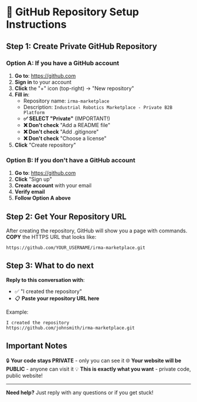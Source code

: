 # 🚀 GitHub Repository Setup Instructions

## Step 1: Create Private GitHub Repository

### Option A: If you have a GitHub account
1. **Go to**: https://github.com
2. **Sign in** to your account
3. **Click** the "+" icon (top-right) → "New repository"
4. **Fill in**:
   - Repository name: `irma-marketplace`
   - Description: `Industrial Robotics Marketplace - Private B2B Platform`
   - **✅ SELECT "Private"** (IMPORTANT!)
   - **❌ Don't check** "Add a README file"
   - **❌ Don't check** "Add .gitignore"
   - **❌ Don't check** "Choose a license"
5. **Click** "Create repository"

### Option B: If you don't have a GitHub account
1. **Go to**: https://github.com
2. **Click** "Sign up"
3. **Create account** with your email
4. **Verify email** 
5. **Follow Option A above**

## Step 2: Get Your Repository URL

After creating the repository, GitHub will show you a page with commands. 
**COPY** the HTTPS URL that looks like:
```
https://github.com/YOUR_USERNAME/irma-marketplace.git
```

## Step 3: What to do next

**Reply to this conversation with**:
- ✅ "I created the repository"
- 📋 **Paste your repository URL here**

Example:
```
I created the repository
https://github.com/johnsmith/irma-marketplace.git
```

## Important Notes

🔒 **Your code stays PRIVATE** - only you can see it
🌐 **Your website will be PUBLIC** - anyone can visit it
💡 **This is exactly what you want** - private code, public website!

---

**Need help?** Just reply with any questions or if you get stuck!